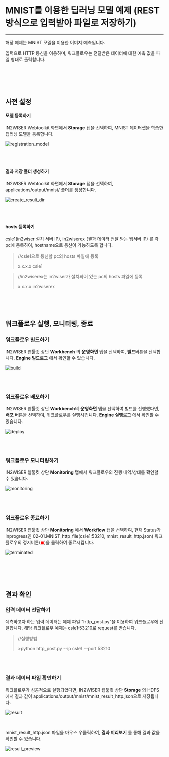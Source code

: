# MNIST를 이용한 딥러닝 모델 예제 (REST방식으로 입력받아 파일로 저장하기) 
---

해당 예제는 MNIST 모델을 이용한 이미지 예측입니다. 

입력으로 HTTP 통신을 이용하며, 워크플로우는 전달받은 데이터에 대한 예측 값을 파일 형태로 출력합니다.

<br/><br/>

<br/>


## 사전 설정
<h4>모델 등록하기</h4>

IN2WISER Webtoolkit 화면에서 <b>Storage</b> 탭을 선택하여, MNIST 데이터셋을 학습한 딥러닝 모델을 등록합니다.

![registration_model](./images/2.2.2.1.reg_model.png)

<br/><br/>

<h4>결과 저장 폴더 생성하기</h4>

IN2WISER Webtoolkit 화면에서 <b>Storage</b> 탭을 선택하여, applications/output/mnist/ 폴더를 생성합니다.

![create_result_dir](./images/2.2.2.1.create_result_dir.png)

<br/><br/>

<h4>hosts 등록하기</h4>

csle1(in2wiser 설치 서버 IP), in2wiserex (결과 데이터 전달 받는 웹서버 IP) 를 각 pc에 등록하여, hostname으로 통신이 가능하도록 합니다.

>//csle1으로 통신할 pc의 hosts 파일에 등록
>
>x.x.x.x	csle1



>//in2wiserex는 in2wiser가 설치되어 있는 pc의 hosts 파일에 등록
>
>x.x.x.x	in2wiserex

<br/><br/><br/>

## 워크플로우 실행, 모니터링, 종료
<h3>워크플로우 빌드하기</h3>

IN2WISER 웹툴킷 상단 <b>Workbench</b> 의 <b>운영화면</b> 탭을 선택하여, <b>빌드</b>버튼을 선택합니다. <b>Engine 빌드로그</b> 에서 확인할 수 있습니다.

![build](./images/2.2.2.1.build.png)

<br/><br/>

<h3>워크플로우 배포하기</h3>

IN2WISER 웹툴킷 상단 <b>Workbench</b>의 <b>운영화면</b> 탭을 선택하여 빌드를 진행했다면, <b>배포</b> 버튼을 선택하여, 워크플로우를 실행시킵니다.  <b>Engine 실행로그</b> 에서 확인할 수 있습니다.

![deploy](./images/2.2.2.1.deploy.png)

<br/><br/>

<h3>워크플로우 모니터링하기</h3>

IN2WISER 웹툴킷 상단 <b>Monitoring</b> 탭에서 워크플로우의 진행 내역/상태를 확인할 수 있습니다.

![monitoring](./images/2.2.2.1.monitoring.png)

<br/><br/>

<h3>워크플로우 종료하기</h3>

IN2WISER  웹툴킷 상단 <b>Monitoring</b> 에서 <b>Workflow</b> 탭을 선택하여, 현재 Status가 Inprogress인 02-01.MNIST_http_file(csle1:53210, mnist_result_http.json) 워크플로우의 정지버튼(<span style="color:red">&#9724;</span>)을 클릭하여 종료시킵니다.

![terminated](./images/2.2.2.1.terminated.png)

<br/>

<br/><br/>

## 결과 확인

<h3> 입력 데이터 전달하기</h3>

예측하고자 하는 입력 데이터는 예제 파일 "http_post.py"을 이용하여 워크플로우에 전달합니다. 해당 워크플로우 예제는 csle1:53210로 request를 받습니다.

> //실행방법
>
> \>python http_post.py --ip csle1 --port 53210

<br/><br/>

<h3>결과 데이터 파일 확인하기</h3>

워크플로우가 성공적으로 실행되었다면, IN2WISER 웹툴킷 상단 <b>Storage</b> 의 HDFS 에서 결과 값이 applications/output/mnist/mnist_result_http.json으로 저장됩니다. 

![result](./images/2.2.2.1.result.png)

<br/>

mnist_result_http.json 파일을 마우스 우클릭하여, <b>결과 미리보기</b> 를 통해 결과 값을 확인할 수 있습니다.

![result_preview](./images/2.2.2.1.result_preview.png)

<br/>

<br/>

<br/>

